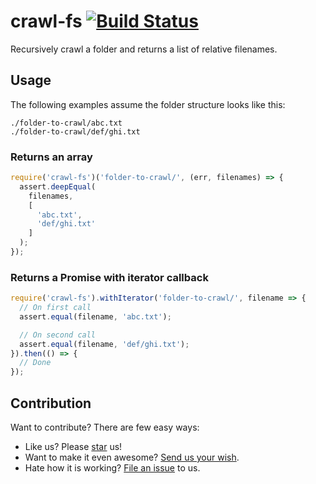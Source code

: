 # crawl-fs [![Build Status](https://travis-ci.org/compulim/crawl-fs.svg?branch=master)](https://travis-ci.org/compulim/crawl-fs)

Recursively crawl a folder and returns a list of relative filenames.

## Usage

The following examples assume the folder structure looks like this:
```
./folder-to-crawl/abc.txt
./folder-to-crawl/def/ghi.txt
```

### Returns an array

```javascript
require('crawl-fs')('folder-to-crawl/', (err, filenames) => {
  assert.deepEqual(
    filenames,
    [
      'abc.txt',
      'def/ghi.txt'
    ]
  );
});
```

### Returns a Promise with iterator callback

```javascript
require('crawl-fs').withIterator('folder-to-crawl/', filename => {
  // On first call
  assert.equal(filename, 'abc.txt');

  // On second call
  assert.equal(filename, 'def/ghi.txt');
}).then(() => {
  // Done
});
```

## Contribution

Want to contribute? There are few easy ways:
* Like us? Please [star](stargazers) us!
* Want to make it even awesome? [Send us your wish](issues/new/).
* Hate how it is working? [File an issue](issues/) to us.